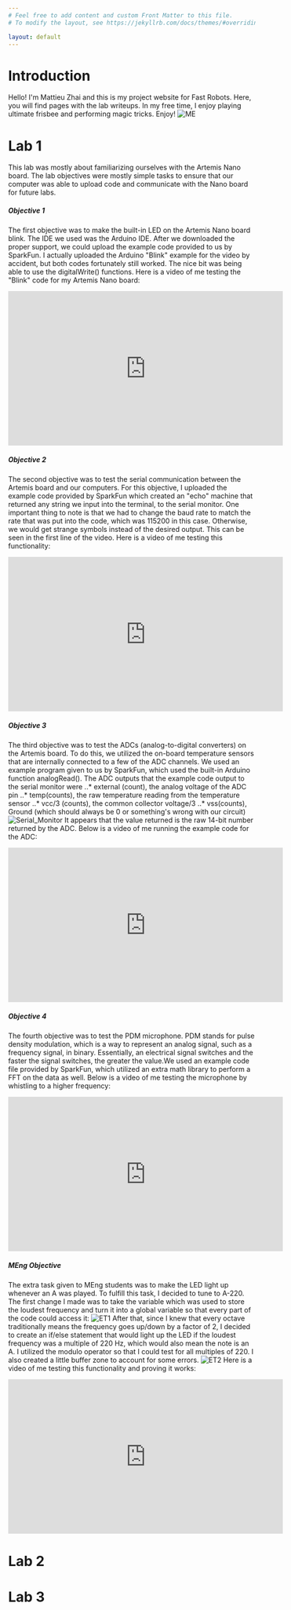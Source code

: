 ```yaml
---
# Feel free to add content and custom Front Matter to this file.
# To modify the layout, see https://jekyllrb.com/docs/themes/#overriding-theme-defaults

layout: default
---
```

# Introduction
Hello! I'm Mattieu Zhai and this is my project website for Fast Robots. 
Here, you will find pages with the lab writeups. In my free time, I enjoy playing ultimate frisbee and 
performing magic tricks. Enjoy!
![ME](/photo.png)
# Lab 1
This lab was mostly about familiarizing ourselves with the Artemis Nano board. The lab objectives were mostly simple tasks to ensure that our computer was able to upload code and communicate with the Nano board for future labs. 
##### Objective 1
The first objective was to make the built-in LED on the Artemis Nano board blink. The IDE we used was the Arduino IDE. After we downloaded the proper support, we could upload the example code provided to us by SparkFun. I actually uploaded the Arduino "Blink" example for the video by accident, but both codes fortunately still worked. The nice bit was being able to use the digitalWrite() functions. Here is a video of me testing the "Blink" code for my Artemis Nano board:
<iframe width="560" height="315" src="https://youtube.com/embed/zOSn3S8fa9M" title="YouTube video player" frameborder="0" allow="accelerometer; autoplay; clipboard-write; encrypted-media; gyroscope; picture-in-picture; web-share" allowfullscreen></iframe>

##### Objective 2
The second objective was to test the serial communication between the Artemis board and our computers. For this objective, I uploaded the example code provided by SparkFun which created an "echo" machine that returned any string we input into the terminal, to the serial monitor. One important thing to note is that we had to change the baud rate to match the rate that was put into the code, which was 115200 in this case. Otherwise, we would get strange symbols instead of the desired output. This can be seen in the first line of the video. Here is a video of me testing this functionality: 
<iframe width="560" height="315" src="https://youtube.com/embed/2PkqsyLgYPM" title="YouTube video player" frameborder="0" allow="accelerometer; autoplay; clipboard-write; encrypted-media; gyroscope; picture-in-picture; web-share" allowfullscreen></iframe>

##### Objective 3
The third objective was to test the ADCs (analog-to-digital converters) on the Artemis board. To do this, we utilized the on-board temperature sensors that are internally connected to a few of the ADC channels. We used an example program given to us by SparkFun, which used the built-in Arduino function analogRead(). The ADC outputs that the example code output to the serial monitor were
..* external (count), the analog voltage of the ADC pin
..* temp(counts), the raw temperature reading from the temperature sensor
..* vcc/3 (counts), the common collector voltage/3
..* vss(counts), Ground (which should always be 0 or something's wrong with our circuit)
![Serial_Monitor](/Serial_monitor.png)
It appears that the value returned is the raw 14-bit number returned by the ADC. Below is a video of me running the example code for the ADC:
<iframe width="560" height="315" src="https://youtube.com/embed/KPyY9Y8AMmM" title="YouTube video player" frameborder="0" allow="accelerometer; autoplay; clipboard-write; encrypted-media; gyroscope; picture-in-picture; web-share" allowfullscreen></iframe>

##### Objective 4
The fourth objective was to test the PDM microphone. PDM stands for pulse density modulation, which is a way to represent an analog signal, such as a frequency signal, in binary. Essentially, an electrical signal switches and the faster the signal switches, the greater the value.We used an example code file provided by SparkFun, which utilized an extra math library to perform a FFT on the data as well. Below is a video of me testing the microphone by whistling to a higher frequency:
<iframe width="560" height="315" src="https://youtube.com/embed/MXUrnTembSU" title="YouTube video player" frameborder="0" allow="accelerometer; autoplay; clipboard-write; encrypted-media; gyroscope; picture-in-picture; web-share" allowfullscreen></iframe>

##### MEng Objective
The extra task given to MEng students was to make the LED light up whenever an A was played. To fulfill this task, I decided to tune to A-220. The first change I made was to take the variable which was used to store the loudest frequency and turn it into a global variable so that every part of the code could access it:
![ET1](/ExtraTask1.png)
After that, since I knew that every octave traditionally means the frequency goes up/down by a factor of 2, I decided to create an if/else statement that would light up the LED if the loudest frequency was a multiple of 220 Hz, which would also mean the note is an A. I utilized the modulo operator so that I could test for all multiples of 220. I also created a little buffer zone to account for some errors.
![ET2](/ExtraTask2.png)
Here is a video of me testing this functionality and proving it works:
<iframe width="560" height="315" src="https://www.youtube.com/embed/QimlnMm-7nA" title="YouTube video player" frameborder="0" allow="accelerometer; autoplay; clipboard-write; encrypted-media; gyroscope; picture-in-picture; web-share" allowfullscreen></iframe>

# Lab 2

# Lab 3
